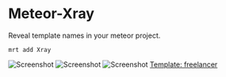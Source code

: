 Meteor-Xray
========================

Reveal template names in your meteor project.

    mrt add Xray

![Screenshot](https://raw.githubusercontent.com/krevativ/Meteor-Xray/master/xray.png)
![Screenshot](https://raw.githubusercontent.com/krevativ/Meteor-Xray/dev/xray112.png)
![Screenshot](https://raw.githubusercontent.com/krevativ/Meteor-Xray/dev/xray112-2.png)
[Template: freelancer](http://startbootstrap.com/freelancer)